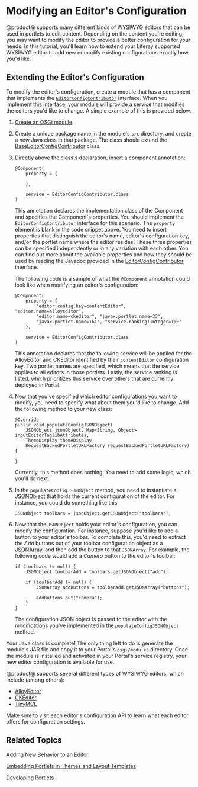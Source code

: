 # Modifying an Editor's Configuration [](id=modifying-an-editors-configuration)

@product@ supports many different kinds of WYSIWYG editors that can be used in
portlets to edit content. Depending on the content you're editing, you may want
to modify the editor to provide a better configuration for your needs. In this
tutorial, you'll learn how to extend your Liferay supported WYSIWYG editor to
add new or modify existing configurations exactly how you'd like.

## Extending the Editor's Configuration [](id=extending-the-editors-configuration)

To modify the editor's configuration, create a module that has a component that
implements the
[`EditorConfigContributor`](@platform-ref@/7.0-latest/javadocs/portal-kernel/com/liferay/portal/kernel/editor/configuration/EditorConfigContributor.html)
interface. When you implement this interface, your module will provide a service
that modifies the editors you'd like to change. A simple example of this is
provided below.

1.  [Create an OSGi module](/develop/tutorials/-/knowledge_base/7-0/starting-module-development#creating-a-module).

2.  Create a unique package name in the module's `src` directory, and create a
    new Java class in that package. The class should extend the
    [BaseEditorConfigContributor](@platform-ref@/7.0-latest/javadocs/portal-kernel/com/liferay/portal/kernel/editor/configuration/BaseEditorConfigContributor.html)
    class.

3.  Directly above the class's declaration, insert a component annotation:

        @Component(
            property = {

            },

            service = EditorConfigContributor.class
        )

    This annotation declares the implementation class of the Component and
    specifies the Component's properties. You should implement the
    `EditorConfigContributor` interface for this scenario. The `property`
    element is blank in the code snippet above. You need to insert properties
    that distinguish the editor's name, editor's configuration key, and/or the
    portlet name where the editor resides. These three properties can be
    specified independently or in any variation with each other. You can find
    out more about the available properties and how they should be used by
    reading the Javadoc provided in the
    [EditorConfigContributor](@platform-ref@/7.0-latest/javadocs/portal-kernel/com/liferay/portal/kernel/editor/configuration/EditorConfigContributor.html)
    interface.

    <!-- Change the Javadoc link above to the Javadoc listed on
    docs.liferay.com, when 7.0 Javadoc is available. -Cody -->

    The following code is a sample of what the `@Component` annotation could
    look like when modifying an editor's configuration:

        @Component(
            property = {
                "editor.config.key=contentEditor", "editor.name=alloyeditor",
                "editor.name=ckeditor", "javax.portlet.name=33",
                "javax.portlet.name=161", "service.ranking:Integer=100"
            },
			
            service = EditorConfigContributor.class
        )

    This annotation declares that the following service will be applied for the
    AlloyEditor and CKEditor identified by their `contentEditor` configuration
    key. Two portlet names are specified, which means that the service applies
    to all editors in those portlets. Lastly, the service ranking is listed,
    which prioritizes this service over others that are currently deployed in
    Portal.

4.  Now that you've specified which editor configurations you want to modify, you
    need to specify what about them you'd like to change. Add the following
    method to your new class:

        @Override
        public void populateConfigJSONObject(
            JSONObject jsonObject, Map<String, Object> inputEditorTaglibAttributes,
            ThemeDisplay themeDisplay,
            RequestBackedPortletURLFactory requestBackedPortletURLFactory) {

        }

    Currently, this method does nothing. You need to add some logic, which
    you'll do next.

5.  In the `populateConfigJSONObject` method, you need to instantiate a
    [JSONObject](@platform-ref@/7.0-latest/javadocs/portal-kernel/com/liferay/portal/kernel/json/JSONObject.html)
    that holds the current configuration of the editor. For instance, you could
    do something like this:

        JSONObject toolbars = jsonObject.getJSONObject("toolbars");

6.  Now that the `JSONObject` holds your editor's configuration, you can modify
    the configuration. For instance, suppose you'd like to add a button to your
    editor's toolbar. To complete this, you'd need to extract the *Add* buttons
    out of your toolbar configuration object as a
    [JSONArray](@platform-ref@/7.0-latest/javadocs/portal-kernel/com/liferay/portal/kernel/json/JSONArray.html),
    and then add the button to that `JSONArray`. For example, the following code 
    would add a *Camera* button to the editor's toolbar:

        if (toolbars != null) {
            JSONObject toolbarAdd = toolbars.getJSONObject("add");

            if (toolbarAdd != null) {
                JSONArray addButtons = toolbarAdd.getJSONArray("buttons");

                addButtons.put("camera");
            }
        }

    The configuration JSON object is passed to the editor with the modifications
    you've implemented in the `populateConfigJSONObject` method.

Your Java class is complete! The only thing left to do is generate the module's
JAR file and copy it to your Portal's `osgi/modules` directory. Once the module
is installed and activated in your Portal's service registry, your new editor
configuration is available for use.

@product@ supports several different types of WYSIWYG editors, which include
(among others):

- [AlloyEditor](https://alloyeditor.com/api/1.4.1/)
- [CKEditor](http://docs.ckeditor.com/#!/api/CKEDITOR.config)
- [TinyMCE](http://www.tinymce.com/wiki.php/Configuration)

Make sure to visit each editor's configuration API to learn what each editor
offers for configuration settings.

## Related Topics [](id=related-topics)

[Adding New Behavior to an Editor](/develop/tutorials/-/knowledge_base/7-0/adding-new-behavior-to-an-editor)

[Embedding Portlets in Themes and Layout Templates](/develop/tutorials/-/knowledge_base/7-0/embedding-portlets-in-themes-and-layout-templates)

[Developing Portlets](/develop/tutorials/-/knowledge_base/7-0/portlets)
